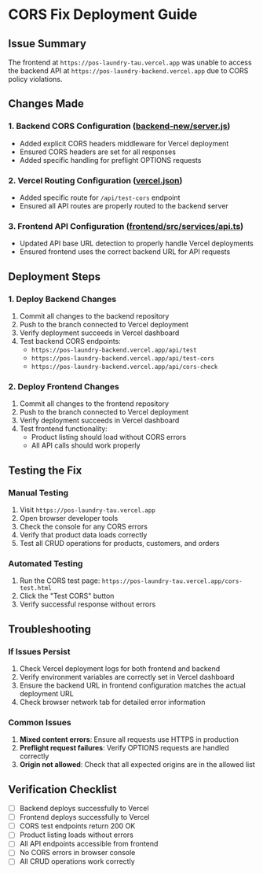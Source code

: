# CORS Fix Deployment Guide

## Issue Summary
The frontend at `https://pos-laundry-tau.vercel.app` was unable to access the backend API at `https://pos-laundry-backend.vercel.app` due to CORS policy violations.

## Changes Made

### 1. Backend CORS Configuration ([backend-new/server.js](file:///C:/Users/TECHZON-17/Desktop/Tally_Pos/backend-new/server.js))
- Added explicit CORS headers middleware for Vercel deployment
- Ensured CORS headers are set for all responses
- Added specific handling for preflight OPTIONS requests

### 2. Vercel Routing Configuration ([vercel.json](file:///C:/Users/TECHZON-17/Desktop/Tally_Pos/vercel.json))
- Added specific route for `/api/test-cors` endpoint
- Ensured all API routes are properly routed to the backend server

### 3. Frontend API Configuration ([frontend/src/services/api.ts](file:///C:/Users/TECHZON-17/Desktop/Tally_Pos/frontend/src/services/api.ts))
- Updated API base URL detection to properly handle Vercel deployments
- Ensured frontend uses the correct backend URL for API requests

## Deployment Steps

### 1. Deploy Backend Changes
1. Commit all changes to the backend repository
2. Push to the branch connected to Vercel deployment
3. Verify deployment succeeds in Vercel dashboard
4. Test backend CORS endpoints:
   - `https://pos-laundry-backend.vercel.app/api/test`
   - `https://pos-laundry-backend.vercel.app/api/test-cors`
   - `https://pos-laundry-backend.vercel.app/api/cors-check`

### 2. Deploy Frontend Changes
1. Commit all changes to the frontend repository
2. Push to the branch connected to Vercel deployment
3. Verify deployment succeeds in Vercel dashboard
4. Test frontend functionality:
   - Product listing should load without CORS errors
   - All API calls should work properly

## Testing the Fix

### Manual Testing
1. Visit `https://pos-laundry-tau.vercel.app`
2. Open browser developer tools
3. Check the console for any CORS errors
4. Verify that product data loads correctly
5. Test all CRUD operations for products, customers, and orders

### Automated Testing
1. Run the CORS test page: `https://pos-laundry-tau.vercel.app/cors-test.html`
2. Click the "Test CORS" button
3. Verify successful response without errors

## Troubleshooting

### If Issues Persist
1. Check Vercel deployment logs for both frontend and backend
2. Verify environment variables are correctly set in Vercel dashboard
3. Ensure the backend URL in frontend configuration matches the actual deployment URL
4. Check browser network tab for detailed error information

### Common Issues
1. **Mixed content errors**: Ensure all requests use HTTPS in production
2. **Preflight request failures**: Verify OPTIONS requests are handled correctly
3. **Origin not allowed**: Check that all expected origins are in the allowed list

## Verification Checklist
- [ ] Backend deploys successfully to Vercel
- [ ] Frontend deploys successfully to Vercel
- [ ] CORS test endpoints return 200 OK
- [ ] Product listing loads without errors
- [ ] All API endpoints accessible from frontend
- [ ] No CORS errors in browser console
- [ ] All CRUD operations work correctly
